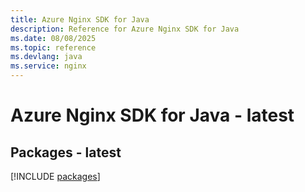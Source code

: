 ```yaml
---
title: Azure Nginx SDK for Java
description: Reference for Azure Nginx SDK for Java
ms.date: 08/08/2025
ms.topic: reference
ms.devlang: java
ms.service: nginx
---
```

# Azure Nginx SDK for Java - latest
## Packages - latest
[!INCLUDE [packages](nginx-index.md)]